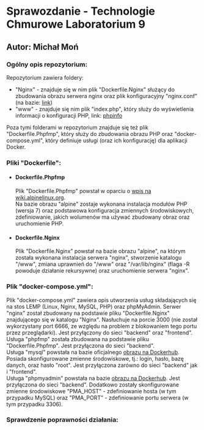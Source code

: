 <h1>Sprawozdanie - Technologie Chmurowe Laboratorium 9</h1>
<h2>Autor: Michał Moń</h2>
<h3>Ogólny opis repozytorium:</h3>
<p>Repozytorium zawiera foldery:
  <ul>
    <li>"Nginx" - znajduje się w nim plik "Dockerfile.Nginx" służący do zbudowania obrazu serwera nginx oraz plik konfiguracyjny "nginx.conf" (na bazie: <a href="https://wiki.alpinelinux.org/wiki/Nginx_with_PHP">link</a>)</li>
    <li>"www" - znajduje się nim plik "index.php", który służy do wyświetlenia informacji o konfiguracji PHP, link: <a href="https://www.php.net/manual/en/function.phpinfo.php">phpinfo</a></li>
  </ul>
  Poza tymi folderami w repozytorium znajduje się też plik "Dockerfile.Phpfmp", który służy do zbudowania obrazu PHP oraz "docker-compose.yml", który definiuje usługi (oraz ich konfigurację) dla aplikacji Docker.
</p>
<h3>Pliki "Dockerfile":</h3>
<p>
  <ul>
    <li>
      <h4>Dockerfile.Phpfmp</h4>
      Plik "Dockerfile.Phpfmp" powstał w oparciu o <a href="https://wiki.alpinelinux.org/wiki/Nginx_with_PHP">wpis na wiki.alpinelinux.org</a>.<br/>Na bazie obrazu "alpine" zostaje wykonana instalacja modułów PHP (wersja 7) oraz podstawowa konfiguracja zmiennych środowiskowych, zdefiniowanie, jakich wolumenów ma używać zbudowany obraz oraz uruchomienie PHP.
    </li>
    <li>
      <h4>Dockerfile.Nginx</h4>
      Plik "Dockerfile.Nginx" powstał na bazie obrazu "alpine", na którym została wykonana instalacja serwera "nginx", stworzenie katalogu "/www", zmiana uprawnień do "/www" oraz "/var/lib/nginx" (flaga -R powoduje działanie rekursywne) oraz uruchomienie serwera "nginx".
    </li>
  </ul>
</p>
<h3>Plik "docker-compose.yml":</h3>
<p>Plik "docker-compose.yml" zawiera opis utworzenia usług składających się na stos LEMP (Linux, Nginx, MySQL, PHP) oraz phpMyAdmin. Serwer "nginx" został zbudowany na podstawie pliku "Dockerfile.Nginx" znajdującego się w katalogu "Nginx". Nasłuchuje na porcie 3000 (nie został wykorzystany port 6666, ze względu na problem z blokowaniem tego portu przez przeglądarki). Jest przyłączony do sieci "backend" oraz "frontend".<br/>Usługa "phpfmp" została zbudowana na podstawie pliku "Dockerfile.Phpfmp". Jest przyłączona do sieci "backend".<br/>Usługa "mysql" powstała na bazie oficjalnego <a href="https://hub.docker.com/_/mysql">obrazu na Dockerhub</a>. Posiada skonfigurowane zmienne środowiskowe, tj.: login, hasło, bazę danych, oraz hasło "root". Jest przyłączona zarówno do sieci "backend" jak i "frontend".<br/>Usługa "phpmyadmin" powstała na bazie <a href="https://hub.docker.com/_/phpmyadmin">obrazu na Dockerhub</a>. Jest przyłączona do sieci "backend". Dodatkowo zostały skonfigurowane zmienne środowiskowe "PMA_HOST" - zdefiniowanie hosta (w tym przypadku MySQL) oraz "PMA_PORT" - zdefiniowanie portu serwera (w tym przypadku 3306).</p>
<h3>Sprawdzenie poprawności działania:</h3>
